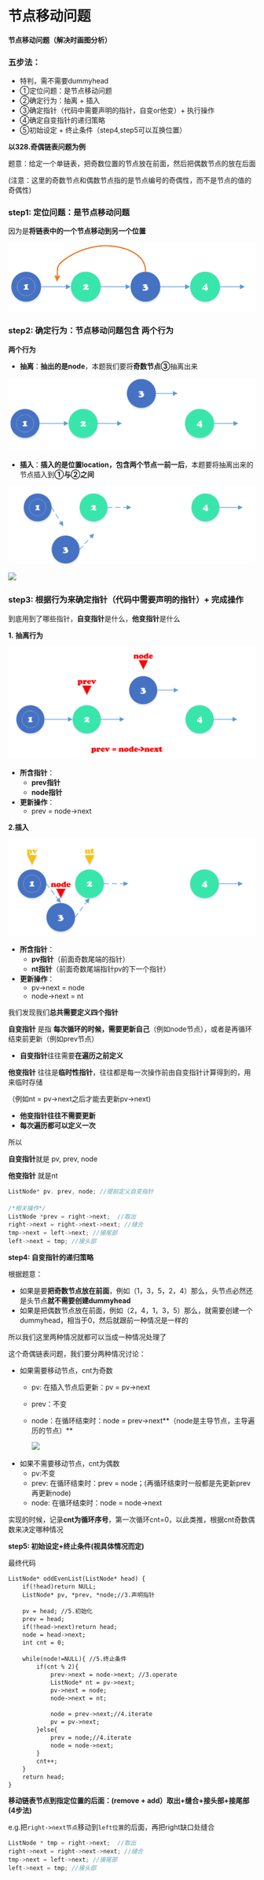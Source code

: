 # 节点移动问题

#### 节点移动问题（解决时画图分析）

### **五步法：**

* 特判，需不需要dummyhead
* ①定位问题：是节点移动问题
* ②确定行为：抽离 + 插入
* ③确定指针（代码中需要声明的指针，自变or他变）+ 执行操作
* ④确定自变指针的递归策略
* ⑤初始设定 + 终止条件（step4,step5可以互换位置）

**以328.奇偶链表问题为例**

题意：给定一个单链表，把奇数位置的节点放在前面，然后把偶数节点的放在后面

\(注意：这里的奇数节点和偶数节点指的是节点编号的奇偶性，而不是节点的值的奇偶性\)

### **step1: 定位问题：是节点移动问题**

因为是**将链表中的一个节点移动到另一个位置**

![](../../../.gitbook/assets/wu-biao-ti-%20%284%29.png)

### **step2: 确定行为：节点移动问题包含 两个行为**

**两个行为**

* **抽离**：**抽出的是node**，本题我们要将**奇数节点③**抽离出来

![](../../../.gitbook/assets/wu-biao-ti-1.png)

* **插入**：**插入的是位置location，包含两个节点一前一后**，本题要将抽离出来的节点插入到**①与②之间**

![](../../../.gitbook/assets/wu-biao-ti-2.png)

![](file://C:/Users/HY/Desktop/%E6%97%A0%E6%A0%87%E9%A2%982.png?lastModify=1606320312)

### **step3: 根据行为来确定指针（代码中需要声明的指针）+ 完成操作**

到底用到了哪些指针，**自变指针**是什么，**他变指针**是什么

**1.** **抽离行为**

![](../../../.gitbook/assets/wu-biao-ti-3.png)

* **所含指针**：
  * **prev指针**
  * **node指针**
* **更新操作**：
  * prev = node-&gt;next

**2.插入**

![](../../../.gitbook/assets/wu-biao-ti-4.png)

* **所含指针**：
  * **pv指针**（前面奇数尾端的指针）
  * **nt指针**（前面奇数尾端指针pv的下一个指针）
* **更新操作**：
  * pv-&gt;next = node
  * node-&gt;next = nt

我们发现我们**总共需要定义四个指针**

**自变指针** 是指 **每次循环的时候，需要更新自己**（例如node节点），或者是再循环结束前更新（例如prev节点）

* **自变指针**往往需要**在遍历之前定义**

**他变指针** 往往是**临时性指针**，往往都是每一次操作前由自变指针计算得到的，用来临时存储

（例如nt = pv-&gt;next之后才能去更新pv-&gt;next\)

* **他变指针往往不需要更新**
* **每次遍历都可以定义一次**

所以

**自变指针**就是 pv, prev, node

**他变指针** 就是nt

```cpp
ListNode* pv. prev, node; //提前定义自变指针

/*相关操作*/
ListNode *prev = right->next;  //取出
right->next = right->next->next; //缝合
tmp->next = left->next; //接尾部
left->next = tmp; //接头部
```

**step4: 自变指针的递归策略**

根据题意：

* 如果是要**把奇数节点放在前面**，例如（1，3，5，2，4）那么，头节点必然还是头节点**就不需要创建dummyhead**
* 如果是把偶数节点放在前面，例如（2，4，1，3，5）那么，就需要创建一个dummyhead，相当于0，然后就跟前一种情况是一样的

所以我们这里两种情况就都可以当成一种情况处理了

这个奇偶链表问题，我们要分两种情况讨论：

* 如果需要移动节点，cnt为奇数
  * pv: 在插入节点后更新：pv = pv-&gt;next
  * prev：不变
  * node：在循环结束时：node = prev-&gt;next**（node是主导节点，主导遍历的节点）**

    ![](file://C:/Users/HY/Desktop/%E6%97%A0%E6%A0%87%E9%A2%985.png?lastModify=1606320312)
* 如果不需要移动节点，cnt为偶数
  * pv:不变
  * prev: 在循环结束时：prev = node；\(再循环结束时一般都是先更新prev再更新node\)
  * node: 在循环结束时：node = node-&gt;next

实现的时候，记录**cnt为循环序号**，第一次循环cnt=0，以此类推，根据cnt奇数偶数来决定哪种情况

**step5: 初始设定+终止条件\(视具体情况而定\)**

最终代码

```text
ListNode* oddEvenList(ListNode* head) {
    if(!head)return NULL;
    ListNode* pv, *prev, *node;//3.声明指针
​
    pv = head; //5.初始化
    prev = head;
    if(!head->next)return head;
    node = head->next;
    int cnt = 0;
​
    while(node!=NULL){ //5.终止条件
        if(cnt % 2){
            prev->next = node->next; //3.operate
            ListNode* nt = pv->next;
            pv->next = node;
            node->next = nt;
​
            node = prev->next;//4.iterate
            pv = pv->next;
        }else{
            prev = node;//4.iterate
            node = node->next;
        }
        cnt++;
    }
    return head;
}
```

**移动链表节点到指定位置的后面：\(remove + add）取出+缝合+接头部+接尾部\(4步法\)**

e.g.把`right->next节点`移动到`left位置`的后面，再把right缺口处缝合

```cpp
ListNode * tmp = right->next;  //取出
right->next = right->next->next; //缝合
tmp->next = left->next; //接尾部
left->next = tmp; //接头部
```

